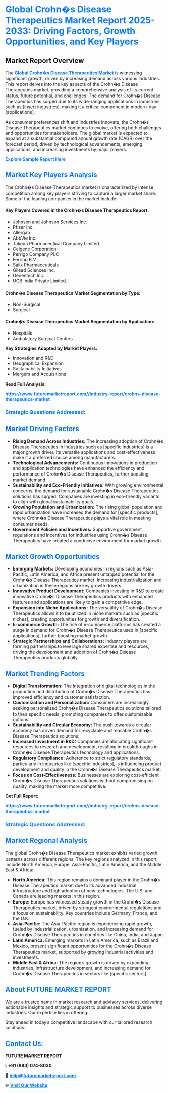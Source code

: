 <h1 style="color: #007BFF;">Global Crohn�s Disease Therapeutics Market Report 2025-2033: Driving Factors, Growth Opportunities, and Key Players</h1>

<section id="overview">
<h2>Market Report Overview</h2>
<p>The <a href="https://www.futuremarketreport.com//industry-report/crohns-disease-therapeutics-market" style="color: #007BFF; text-decoration: none;"><strong>Global Crohn�s Disease Therapeutics Market</strong></a> is witnessing significant growth, driven by increasing demand across various industries. This report delves into the key aspects of the Crohn�s Disease Therapeutics market, providing a comprehensive analysis of its current status, future potential, and challenges. The demand for Crohn�s Disease Therapeutics has surged due to its wide-ranging applications in industries such as [insert industries], making it a critical component in modern-day [applications].</p>
<p>As consumer preferences shift and industries innovate, the Crohn�s Disease Therapeutics market continues to evolve, offering both challenges and opportunities for stakeholders. The global market is expected to expand at a substantial compound annual growth rate (CAGR) over the forecast period, driven by technological advancements, emerging applications, and increasing investments by major players.</p>
</section>

<section id="overview">
<p><a href="https://www.futuremarketreport.com//request-sample/reportId=45877" style="color: #007BFF; text-decoration: none;"><strong>Explore Sample Report Here</strong></a></p>
</section>

<section id="key-players">
<h2 style="color: #007BFF;">Market Key Players Analysis</h2>
<p>The Crohn�s Disease Therapeutics market is characterized by intense competition among key players striving to capture a larger market share. Some of the leading companies in the market include:</p>
<h4>Key Players Covered in the Crohn�s Disease Therapeutics Report:</h4>
<ul><li>Johnson and Johnson Services Inc.</li><li>Pfizer Inc.</li><li>Allergan</li><li>AbbVie Inc.</li><li>Takeda Pharmaceutical Company Limited</li><li>Celgene Corporation</li><li>Perrigo Company PLC</li><li>Ferring B.V.</li><li>Salix Pharmaceuticals</li><li>Gilead Sciences Inc.</li><li>Genentech Inc.</li><li>UCB India Private Limited.</li></ul>
<h4>Crohn�s Disease Therapeutics Market Segmentation by Type:</h4>
<ul><li>Non-Surgical</li><li>Surgical</li></ul>

<h4>Crohn�s Disease Therapeutics Market Segmentation by Application:</h4>
<ul><li>Hospitals</li><li>Ambulatory Surgical Centers</li></ul>
<p><strong>Key Strategies Adopted by Market Players:</strong></p>
<ul>
<li>Innovation and R&D</li>
<li>Geographical Expansion</li>
<li>Sustainability Initiatives</li>
<li>Mergers and Acquisitions</li>
</ul>
</section>

<section>
<p><strong>Read Full Analysis: </strong></p><a href="https://www.futuremarketreport.com//industry-report/crohns-disease-therapeutics-market" style="color: #007BFF; text-decoration: none;"><strong>https://www.futuremarketreport.com//industry-report/crohns-disease-therapeutics-market</strong></a>
<h3 style="color: #007BFF;">Strategic Questions Addressed:</h3>
</section>

<section id="driving-factors">
<h2 style="color: #007BFF;">Market Driving Factors</h2>
<ul>
<li><strong>Rising Demand Across Industries:</strong> The increasing adoption of Crohn�s Disease Therapeutics in industries such as [specific industries] is a major growth driver. Its versatile applications and cost-effectiveness make it a preferred choice among manufacturers.</li>
<li><strong>Technological Advancements:</strong> Continuous innovations in production and application technologies have enhanced the efficiency and performance of Crohn�s Disease Therapeutics, further boosting market demand.</li>
<li><strong>Sustainability and Eco-Friendly Initiatives:</strong> With growing environmental concerns, the demand for sustainable Crohn�s Disease Therapeutics solutions has surged. Companies are investing in eco-friendly variants to align with global sustainability goals.</li>
<li><strong>Growing Population and Urbanization:</strong> The rising global population and rapid urbanization have increased the demand for [specific products], where Crohn�s Disease Therapeutics plays a vital role in meeting consumer needs.</li>
<li><strong>Government Policies and Incentives:</strong> Supportive government regulations and incentives for industries using Crohn�s Disease Therapeutics have created a conducive environment for market growth.</li>
</ul>
</section>

<section id="growth-opportunities">
<h2 style="color: #007BFF;">Market Growth Opportunities</h2>
<ul>
<li><strong>Emerging Markets:</strong> Developing economies in regions such as Asia-Pacific, Latin America, and Africa present untapped potential for the Crohn�s Disease Therapeutics market. Increasing industrialization and urbanization in these regions are key growth drivers.</li>
<li><strong>Innovative Product Development:</strong> Companies investing in R&D to create innovative Crohn�s Disease Therapeutics products with enhanced features and applications are likely to gain a competitive edge.</li>
<li><strong>Expansion into Niche Applications:</strong> The versatility of Crohn�s Disease Therapeutics allows it to be utilized in niche markets such as [specific niches], creating opportunities for growth and diversification.</li>
<li><strong>E-commerce Growth:</strong> The rise of e-commerce platforms has created a surge in demand for Crohn�s Disease Therapeutics used in [specific applications], further boosting market growth.</li>
<li><strong>Strategic Partnerships and Collaborations:</strong> Industry players are forming partnerships to leverage shared expertise and resources, driving the development and adoption of Crohn�s Disease Therapeutics products globally.</li>
</ul>
</section>

<section id="trending-factors">
<h2 style="color: #007BFF;">Market Trending Factors</h2>
<ul>
<li><strong>Digital Transformation:</strong> The integration of digital technologies in the production and distribution of Crohn�s Disease Therapeutics has improved efficiency and customer satisfaction.</li>
<li><strong>Customization and Personalization:</strong> Consumers are increasingly seeking personalized Crohn�s Disease Therapeutics solutions tailored to their specific needs, prompting companies to offer customizable options.</li>
<li><strong>Sustainability and Circular Economy:</strong> The push towards a circular economy has driven demand for recyclable and reusable Crohn�s Disease Therapeutics solutions.</li>
<li><strong>Increased Investment in R&D:</strong> Companies are allocating significant resources to research and development, resulting in breakthroughs in Crohn�s Disease Therapeutics technology and applications.</li>
<li><strong>Regulatory Compliance:</strong> Adherence to strict regulatory standards, particularly in industries like [specific industries], is influencing product development and quality in the Crohn�s Disease Therapeutics market.</li>
<li><strong>Focus on Cost-Effectiveness:</strong> Businesses are exploring cost-efficient Crohn�s Disease Therapeutics solutions without compromising on quality, making the market more competitive.</li>
</ul>
</section>

<section>
<p><strong>Get Full Report: </strong></p><a href="https://www.futuremarketreport.com//industry-report/crohns-disease-therapeutics-market" style="color: #007BFF; text-decoration: none;"><strong>https://www.futuremarketreport.com//industry-report/crohns-disease-therapeutics-market</strong></a>
<h3 style="color: #007BFF;">Strategic Questions Addressed:</h3>
</section>


<section id="regional-analysis">
<h2 style="color: #007BFF;">Market Regional Analysis</h2>
<p>The global Crohn�s Disease Therapeutics market exhibits varied growth patterns across different regions. The key regions analyzed in this report include North America, Europe, Asia-Pacific, Latin America, and the Middle East & Africa:</p>
<ul>
<li><strong>North America:</strong> This region remains a dominant player in the Crohn�s Disease Therapeutics market due to its advanced industrial infrastructure and high adoption of new technologies. The U.S. and Canada are leading markets in this region.</li>
<li><strong>Europe:</strong> Europe has witnessed steady growth in the Crohn�s Disease Therapeutics market, driven by stringent environmental regulations and a focus on sustainability. Key countries include Germany, France, and the U.K.</li>
<li><strong>Asia-Pacific:</strong> The Asia-Pacific region is experiencing rapid growth, fueled by industrialization, urbanization, and increasing demand for Crohn�s Disease Therapeutics in countries like China, India, and Japan.</li>
<li><strong>Latin America:</strong> Emerging markets in Latin America, such as Brazil and Mexico, present significant opportunities for the Crohn�s Disease Therapeutics market, supported by growing industrial activities and investments.</li>
<li><strong>Middle East & Africa:</strong> The region’s growth is driven by expanding industries, infrastructure development, and increasing demand for Crohn�s Disease Therapeutics in sectors like [specific sectors].</li>
</ul>
</section>

<footer>
<h2 style="color: #007BFF;">About FUTURE MARKET REPORT</h2>
<p>We are a trusted name in market research and advisory services, delivering actionable insights and strategic support to businesses across diverse industries. Our expertise lies in offering:</p>

<p>Stay ahead in today’s competitive landscape with our tailored research solutions.</p>

<h2 style="color: #007BFF;">Contact Us:</h2>
<p><strong>FUTURE MARKET REPORT</strong></p>
<p>📞 <strong>+91 (883) 074-8030</strong></p>
<p>📧 <strong><a href="mailto:help@futuremarketreport.com" style="color: #007BFF;">help@futuremarketreport.com</a></strong></p>
<p>🌐 <strong><a href="https://www.futuremarketreport.com/" style="color: #007BFF;">Visit Our Website</a></strong></p>
</footer>